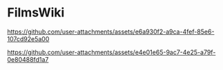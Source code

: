# FilmsWiki



https://github.com/user-attachments/assets/e6a930f2-a9ca-4fef-85e6-107cd92e5a00



https://github.com/user-attachments/assets/e4e01e65-9ac7-4e25-a79f-0e80488fd1a7

